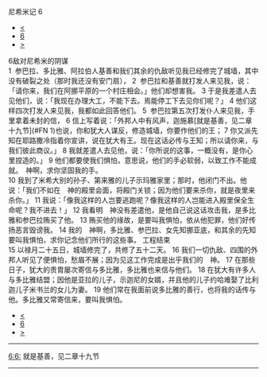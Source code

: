 ﻿





 尼希米记 6




* [<](bible/NEH05.md)
* [6](bible/NEH.md)
* [>](bible/NEH07.md)



 
6敌对尼希米的阴谋  
1  参巴拉、多比雅、阿拉伯人基善和我们其余的仇敌听见我已经修完了城墙，其中没有破裂之处（那时我还没有安门扇）， 
2  参巴拉和基善就打发人来见我，说：「请你来，我们在阿挪平原的一个村庄相会。」他们却想害我。 
3 于是我差遣人去见他们，说：「我现在办理大工，不能下去。焉能停工下去见你们呢？」 
4 他们这样四次打发人来见我，我都如此回答他们。 
5  参巴拉第五次打发仆人来见我，手里拿着未封的信， 
6 信上写着说：「外邦人中有风声，迦施慕[就是基善，见二章十九节](#FN
1)也说，你和犹大人谋反，修造城墙，你要作他们的王； 
7 你又派先知在耶路撒冷指着你宣讲，说在犹大有王。现在这话必传与王知；所以请你来，与我们彼此商议。」 
8 我就差遣人去见他，说：「你所说的这事，一概没有，是你心里捏造的。」 
9 他们都要使我们惧怕，意思说，他们的手必软弱，以致工作不能成就。　神啊，求你坚固我的手。  
10 我到了米希大别的孙子、第来雅的儿子示玛雅家里；那时，他闭门不出。他说：「我们不如在　神的殿里会面，将殿门关锁；因为他们要来杀你，就是夜里来杀你。」 
11 我说：「像我这样的人岂要逃跑呢？像我这样的人岂能进入殿里保全生命呢？我不进去！」 
12 我看明　神没有差遣他，是他自己说这话攻击我，是多比雅和参巴拉贿买了他。 
13 贿买他的缘故，是要叫我惧怕，依从他犯罪，他们好传扬恶言毁谤我。 
14 我的　神啊，多比雅、参巴拉、女先知挪亚底，和其余的先知要叫我惧怕，求你记念他们所行的这些事。 工程结束  
15 以禄月二十五日，城墙修完了，共修了五十二天。 
16 我们一切仇敌、四围的外邦人听见了便惧怕，愁眉不展；因为见这工作完成是出乎我们的　神。 
17 在那些日子，犹大的贵胄屡次寄信与多比雅，多比雅也来信与他们。 
18 在犹大有许多人与多比雅结盟；因他是亚拉的儿子，示迦尼的女婿，并且他的儿子约哈难娶了比利迦儿子米书兰的女儿为妻。 
19 他们常在我面前说多比雅的善行，也将我的话传与他。多比雅又常寄信来，要叫我惧怕。 
* [<](bible/NEH05.md)
* [6](bible/NEH.md)
* [>](bible/NEH07.md)





---


[6:6:](#V6)
就是基善，见二章十九节




---









